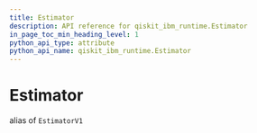 ```yaml
---
title: Estimator
description: API reference for qiskit_ibm_runtime.Estimator
in_page_toc_min_heading_level: 1
python_api_type: attribute
python_api_name: qiskit_ibm_runtime.Estimator
---
```


# Estimator

alias of `EstimatorV1`

